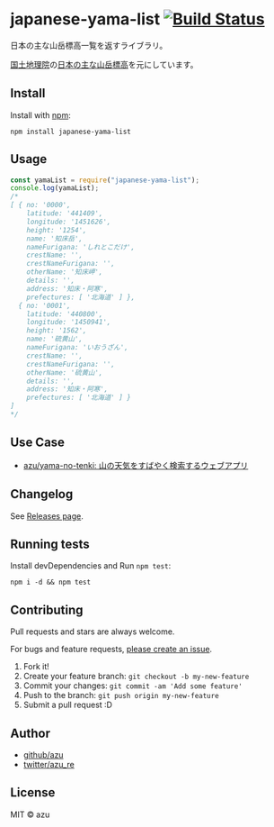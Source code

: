 # japanese-yama-list [![Build Status](https://travis-ci.org/azu/japanese-yama-list.svg?branch=master)](https://travis-ci.org/azu/japanese-yama-list)

日本の主な山岳標高一覧を返すライブラリ。

[国土地理院](http://www.gsi.go.jp/)の[日本の主な山岳標高](http://www.gsi.go.jp/KOKUJYOHO/MOUNTAIN/mountain.html)を元にしています。

## Install

Install with [npm](https://www.npmjs.com/):

    npm install japanese-yama-list

## Usage

```js
const yamaList = require("japanese-yama-list");
console.log(yamaList);
/*
[ { no: '0000',
    latitude: '441409',
    longitude: '1451626',
    height: '1254',
    name: '知床岳',
    nameFurigana: 'しれとこだけ',
    crestName: '',
    crestNameFurigana: '',
    otherName: '知床岬',
    details: '',
    address: '知床・阿寒',
    prefectures: [ '北海道' ] },
  { no: '0001',
    latitude: '440800',
    longitude: '1450941',
    height: '1562',
    name: '硫黄山',
    nameFurigana: 'いおうざん',
    crestName: '',
    crestNameFurigana: '',
    otherName: '硫黄山',
    details: '',
    address: '知床・阿寒',
    prefectures: [ '北海道' ] }
]
*/
```

## Use Case

- [azu/yama-no-tenki: 山の天気をすばやく検索するウェブアプリ](https://github.com/azu/yama-no-tenki)

## Changelog

See [Releases page](https://github.com/azu/japanese-yama-list/releases).

## Running tests

Install devDependencies and Run `npm test`:

    npm i -d && npm test

## Contributing

Pull requests and stars are always welcome.

For bugs and feature requests, [please create an issue](https://github.com/azu/japanese-yama-list/issues).

1. Fork it!
2. Create your feature branch: `git checkout -b my-new-feature`
3. Commit your changes: `git commit -am 'Add some feature'`
4. Push to the branch: `git push origin my-new-feature`
5. Submit a pull request :D

## Author

- [github/azu](https://github.com/azu)
- [twitter/azu_re](https://twitter.com/azu_re)

## License

MIT © azu

